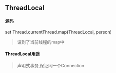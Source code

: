 ## ThreadLocal

#### 源码
set Thread.currentThread.map(ThreadLocal, person) 
> 设到了当前线程的map中 

#### ThreadLocal用途 
> 声明式事务,保证同一个Connection